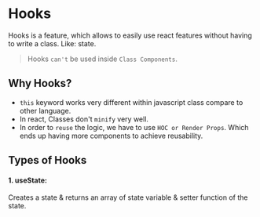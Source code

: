 # Hooks

Hooks is a feature, which allows to easily use react features without having to write a class. Like: state.

> Hooks `can't` be used inside `Class Components`.

## Why Hooks?
- `this` keyword works very different within javascript class compare to other language.
- In react, Classes don't `minify` very well.
- In order to `reuse` the logic, we have to use `HOC or Render Props`. Which ends up having more components to achieve reusability.  

## Types of Hooks

#### 1. useState: 
Creates a state & returns an array of state variable & setter function of the state.

